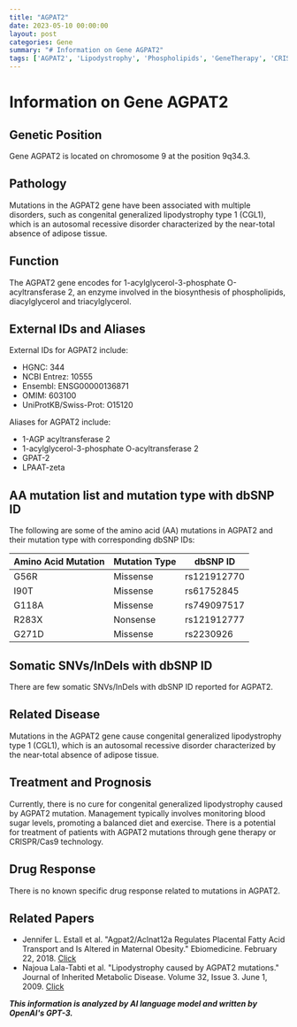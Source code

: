 ```yaml
---
title: "AGPAT2"
date: 2023-05-10 00:00:00
layout: post
categories: Gene
summary: "# Information on Gene AGPAT2"
tags: ['AGPAT2', 'Lipodystrophy', 'Phospholipids', 'GeneTherapy', 'CRISPR', 'Mutation', 'Enzyme', 'AdiposeTissue']
---
```


# Information on Gene AGPAT2

## Genetic Position
Gene AGPAT2 is located on chromosome 9 at the position 9q34.3.

## Pathology
Mutations in the AGPAT2 gene have been associated with multiple disorders, such as congenital generalized lipodystrophy type 1 (CGL1), which is an autosomal recessive disorder characterized by the near-total absence of adipose tissue.

## Function
The AGPAT2 gene encodes for 1-acylglycerol-3-phosphate O-acyltransferase 2, an enzyme involved in the biosynthesis of phospholipids, diacylglycerol and triacylglycerol. 

## External IDs and Aliases
External IDs for AGPAT2 include: 
- HGNC: 344
- NCBI Entrez: 10555
- Ensembl: ENSG00000136871
- OMIM: 603100
- UniProtKB/Swiss-Prot: O15120

Aliases for AGPAT2 include:
- 1-AGP acyltransferase 2
- 1-acylglycerol-3-phosphate O-acyltransferase 2
- GPAT-2
- LPAAT-zeta

## AA mutation list and mutation type with dbSNP ID
The following are some of the amino acid (AA) mutations in AGPAT2 and their mutation type with corresponding dbSNP IDs:

| Amino Acid Mutation | Mutation Type   | dbSNP ID  |
|---------------------|------------------|-------------|
| G56R              | Missense       | rs121912770 |
| I90T                | Missense       | rs61752845   |
| G118A            | Missense       | rs749097517 |
| R283X             | Nonsense     | rs121912777 |
| G271D            | Missense       | rs2230926     |

## Somatic SNVs/InDels with dbSNP ID
There are few somatic SNVs/InDels with dbSNP ID reported for AGPAT2.

## Related Disease
Mutations in the AGPAT2 gene cause congenital generalized lipodystrophy type 1 (CGL1), which is an autosomal recessive disorder characterized by the near-total absence of adipose tissue.

## Treatment and Prognosis
Currently, there is no cure for congenital generalized lipodystrophy caused by AGPAT2 mutation. Management typically involves monitoring blood sugar levels, promoting a balanced diet and exercise. There is a potential for treatment of patients with AGPAT2 mutations through gene therapy or CRISPR/Cas9 technology.

## Drug Response
There is no known specific drug response related to mutations in AGPAT2.

## Related Papers
- Jennifer L. Estall et al. "Agpat2/Aclnat12a Regulates Placental Fatty Acid Transport and Is Altered in Maternal Obesity." Ebiomedicine. February 22, 2018. [Click](https://doi.org/10.1016/j.ebiom.2018.02.017)
- Najoua Lala-Tabti et al. "Lipodystrophy caused by AGPAT2 mutations." Journal of Inherited Metabolic Disease. Volume 32, Issue 3. June 1, 2009. [Click](https://doi.org/10.1007/s10545-009-1089-4)

**_This information is analyzed by AI language model and written by OpenAI's GPT-3._**